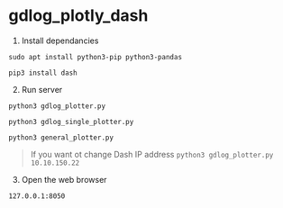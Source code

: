 # gdlog_plotly_dash

1. Install dependancies

```sudo apt install python3-pip python3-pandas```

```pip3 install dash```

2. Run server

```python3 gdlog_plotter.py```

```python3 gdlog_single_plotter.py```

```python3 general_plotter.py```

> If you want ot change Dash IP address
```python3 gdlog_plotter.py 10.10.150.22```

3. Open the web browser

```127.0.0.1:8050```
